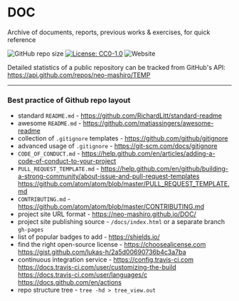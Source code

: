 # DOC
Archive of documents, reports, previous works & exercises, for quick reference

![GitHub repo size](https://img.shields.io/github/repo-size/neo-mashiro/DOC?label=Doc%20Size&style=social)
[![License: CC0-1.0](https://img.shields.io/badge/License-CC0%201.0-blue.svg?style=plastic)](http://creativecommons.org/publicdomain/zero/1.0/)
![Website](https://img.shields.io/website?down_message=Offline&label=Website&style=plastic&up_color=%23b366ff&up_message=Online&url=https%3A%2F%2Fnbviewer.jupyter.org%2Fgithub%2Fneo-mashiro%2FDOC%2Fblob%2Fmaster%2Fweb%2Findex.html)

Detailed statistics of a public repository can be tracked from GitHub's API:
https://api.github.com/repos/neo-mashiro/TEMP

---

### Best practice of Github repo layout

- standard `README.md` - https://github.com/RichardLitt/standard-readme 
- awesome `README.md` - https://github.com/matiassingers/awesome-readme
- collection of `.gitignore` templates - https://github.com/github/gitignore
- advanced usage of `.gitignore` - https://git-scm.com/docs/gitignore
- `CODE_OF_CONDUCT.md` - https://help.github.com/en/articles/adding-a-code-of-conduct-to-your-project
- `PULL_REQUEST_TEMPLATE.md` - https://help.github.com/en/github/building-a-strong-community/about-issue-and-pull-request-templates<br>https://github.com/atom/atom/blob/master/PULL_REQUEST_TEMPLATE.md
- `CONTRIBUTING.md` - https://github.com/atom/atom/blob/master/CONTRIBUTING.md
- project site URL format - https://neo-mashiro.github.io/DOC/
- project site publishing source - `/docs/index.html` or a separate branch `gh-pages`
- list of popular badges to add - https://shields.io/
- find the right open-source license - https://choosealicense.com<br>https://gist.github.com/lukas-h/2a5d00690736b4c3a7ba 
- continuous integration service - https://config.travis-ci.com<br>https://docs.travis-ci.com/user/customizing-the-build<br>https://docs.travis-ci.com/user/languages/c<br>https://docs.github.com/en/actions
- repo structure tree - ```tree -hd > tree_view.out```

